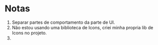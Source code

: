 # Notas

1. Separar partes de comportamento da parte de UI.
2. Não estou usando uma biblioteca de Icons, criei minha propria lib de Icons no projeto.
3.